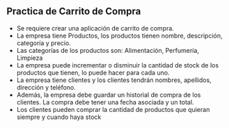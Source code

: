 ## Practica de Carrito de Compra

* Se requiere crear una aplicación de carrito de compra.
* La empresa tiene Productos, los productos tienen nombre, descripción, categoría y precio.
* Las categorías de los productos son: Alimentación, Perfumería, Limpieza
* La empresa puede incrementar o disminuir la cantidad de stock de los productos que tienen, lo puede hacer para cada uno.
* La empresa tiene clientes y los clientes tendrán nombres, apellidos, dirección y teléfono.
* Además, la empresa debe guardar un historial de compra de los clientes. La compra debe tener una fecha asociada y un total.
* Los clientes pueden comprar la cantidad de productos que quieran siempre y cuando haya stock
